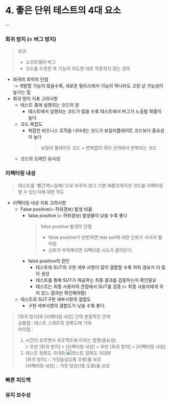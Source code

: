 # 4. 좋은 단위 테스트의 4대 요소
--
### 회귀 방지 (= 버그 방지)
> 회귀
> * 소프트웨어 버그 </br>
> * 코드를 수정한 후 기능이 의도한 대로 작동하지 않는 경우 </br>
* 회귀의 최악의 단점</br>
  -> 개발할 기능이 많을수록, 새로운 릴리스에서 기능이 하나라도 고장 날 가능성이 높다는 점</br>
* 회귀 방지 지표 고려사항
  * 테스트 중에 실행되는 코드의 양
    * 테스트에서 실행되는 코드가 많을 수록 테스트에서 버그가 노출될 확률이 높다.
  * 코드 복잡도
    * 복잡한 비즈니스 로직을 나타내는 코드가 보일러플레이트 코드보다 중요성이 높다
      > 보일러 플레이트 코드 = 변화없이 여러 군데에서 반복되는 코드
  * 코드의 도메인 유사성  

### 리팩터링 내성
> 테스트를 '빨간색(=실패)'으로 바꾸지 않고 기본 애플리케이션 코드를 리팩터링할 수 있는지에 대한 척도
* 리팩터링 내성 지표 고려사항
  * False positive(= 허위경보) 발생 비율
    * false positive (= 허위경보) 발생율이 낮을 수록 좋다
      > false positive 발생의 단점</br>
      > * false positive가 빈번하면 test suit에 대한 신뢰가 서서히 떨어짐
      > * 신뢰가 부족해지면 리팩터링 시도가 줄어든다.
    * false positive의 원인
      * 테스트와 SUT의 구현 세부 사항이 많이 결합할 수록 허위 경보가 더 많이 생성
      * 테스트를 통해 SUT가 제공하는 최종 결과를 검증하는지 확인필요
      * 테스트는 최종 사용자의 관점에서 SUT를 검증 (= 최종 사용자에게 의미 있느 결과만 확인해야함)
  * 테스트와 SUT구현 세부사항의 결합도
    * 구현 세부사항의 결합도가 낮을 수록 좋다.  

> [회귀 방지]와 [리팩터링 내성] 간의 본질적인 관계</br>
  > 공통점 : 테스트 스위트의 정확도에 기여 </br>
  > 차이점 : 
  > 1. 시간이 흐르면서 프로젝트에 미치는 영향(중요성)</br>
    > 초반 [회귀 방지] > [리팩터링 내성]
    > 후반 [회귀 방지] < [리팩터링 내성]
  > 2. 테스트 정확도 극대화
  > ![테스트 정확도 극대화](https://velog.velcdn.com/images%2Fmabr2845%2Fpost%2Fc97d351b-7023-4124-8c9d-f3aad3ff78d1%2Fimage.png)</br>
  > [회귀 방지] :: 거짓음성(2종 오류)를 보호</br>
  > [리팩터링 내성] :: 거짓 양성(1종 오류)를 보호</br>

### 빠른 피드백

### 유지 보수성
